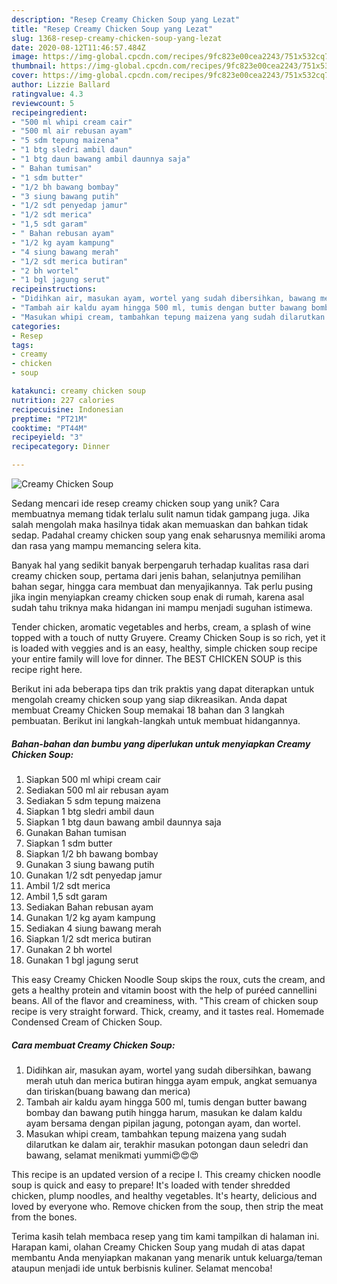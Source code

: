 ```yaml
---
description: "Resep Creamy Chicken Soup yang Lezat"
title: "Resep Creamy Chicken Soup yang Lezat"
slug: 1368-resep-creamy-chicken-soup-yang-lezat
date: 2020-08-12T11:46:57.484Z
image: https://img-global.cpcdn.com/recipes/9fc823e00cea2243/751x532cq70/creamy-chicken-soup-foto-resep-utama.jpg
thumbnail: https://img-global.cpcdn.com/recipes/9fc823e00cea2243/751x532cq70/creamy-chicken-soup-foto-resep-utama.jpg
cover: https://img-global.cpcdn.com/recipes/9fc823e00cea2243/751x532cq70/creamy-chicken-soup-foto-resep-utama.jpg
author: Lizzie Ballard
ratingvalue: 4.3
reviewcount: 5
recipeingredient:
- "500 ml whipi cream cair"
- "500 ml air rebusan ayam"
- "5 sdm tepung maizena"
- "1 btg sledri ambil daun"
- "1 btg daun bawang ambil daunnya saja"
- " Bahan tumisan"
- "1 sdm butter"
- "1/2 bh bawang bombay"
- "3 siung bawang putih"
- "1/2 sdt penyedap jamur"
- "1/2 sdt merica"
- "1,5 sdt garam"
- " Bahan rebusan ayam"
- "1/2 kg ayam kampung"
- "4 siung bawang merah"
- "1/2 sdt merica butiran"
- "2 bh wortel"
- "1 bgl jagung serut"
recipeinstructions:
- "Didihkan air, masukan ayam, wortel yang sudah dibersihkan, bawang merah utuh dan merica butiran hingga ayam empuk, angkat semuanya dan tiriskan(buang bawang dan merica)"
- "Tambah air kaldu ayam hingga 500 ml, tumis dengan butter bawang bombay dan bawang putih hingga harum, masukan ke dalam kaldu ayam bersama dengan pipilan jagung, potongan ayam, dan wortel."
- "Masukan whipi cream, tambahkan tepung maizena yang sudah dilarutkan ke dalam air, terakhir masukan potongan daun seledri dan bawang, selamat menikmati yummi😍😍😍"
categories:
- Resep
tags:
- creamy
- chicken
- soup

katakunci: creamy chicken soup 
nutrition: 227 calories
recipecuisine: Indonesian
preptime: "PT21M"
cooktime: "PT44M"
recipeyield: "3"
recipecategory: Dinner

---
```



![Creamy Chicken Soup](https://img-global.cpcdn.com/recipes/9fc823e00cea2243/751x532cq70/creamy-chicken-soup-foto-resep-utama.jpg)

Sedang mencari ide resep creamy chicken soup yang unik? Cara membuatnya memang tidak terlalu sulit namun tidak gampang juga. Jika salah mengolah maka hasilnya tidak akan memuaskan dan bahkan tidak sedap. Padahal creamy chicken soup yang enak seharusnya memiliki aroma dan rasa yang mampu memancing selera kita.

Banyak hal yang sedikit banyak berpengaruh terhadap kualitas rasa dari creamy chicken soup, pertama dari jenis bahan, selanjutnya pemilihan bahan segar, hingga cara membuat dan menyajikannya. Tak perlu pusing jika ingin menyiapkan creamy chicken soup enak di rumah, karena asal sudah tahu triknya maka hidangan ini mampu menjadi suguhan istimewa.

Tender chicken, aromatic vegetables and herbs, cream, a splash of wine topped with a touch of nutty Gruyere. Creamy Chicken Soup is so rich, yet it is loaded with veggies and is an easy, healthy, simple chicken soup recipe your entire family will love for dinner. The BEST CHICKEN SOUP is this recipe right here.


Berikut ini ada beberapa tips dan trik praktis yang dapat diterapkan untuk mengolah creamy chicken soup yang siap dikreasikan. Anda dapat membuat Creamy Chicken Soup memakai 18 bahan dan 3 langkah pembuatan. Berikut ini langkah-langkah untuk membuat hidangannya.

<!--inarticleads1-->

##### Bahan-bahan dan bumbu yang diperlukan untuk menyiapkan Creamy Chicken Soup:

1. Siapkan 500 ml whipi cream cair
1. Sediakan 500 ml air rebusan ayam
1. Sediakan 5 sdm tepung maizena
1. Siapkan 1 btg sledri ambil daun
1. Siapkan 1 btg daun bawang ambil daunnya saja
1. Gunakan  Bahan tumisan
1. Siapkan 1 sdm butter
1. Siapkan 1/2 bh bawang bombay
1. Gunakan 3 siung bawang putih
1. Gunakan 1/2 sdt penyedap jamur
1. Ambil 1/2 sdt merica
1. Ambil 1,5 sdt garam
1. Sediakan  Bahan rebusan ayam
1. Gunakan 1/2 kg ayam kampung
1. Sediakan 4 siung bawang merah
1. Siapkan 1/2 sdt merica butiran
1. Gunakan 2 bh wortel
1. Gunakan 1 bgl jagung serut


This easy Creamy Chicken Noodle Soup skips the roux, cuts the cream, and gets a healthy protein and vitamin boost with the help of puréed cannellini beans. All of the flavor and creaminess, with. &#34;This cream of chicken soup recipe is very straight forward. Thick, creamy, and it tastes real. Homemade Condensed Cream of Chicken Soup. 

<!--inarticleads2-->

##### Cara membuat Creamy Chicken Soup:

1. Didihkan air, masukan ayam, wortel yang sudah dibersihkan, bawang merah utuh dan merica butiran hingga ayam empuk, angkat semuanya dan tiriskan(buang bawang dan merica)
1. Tambah air kaldu ayam hingga 500 ml, tumis dengan butter bawang bombay dan bawang putih hingga harum, masukan ke dalam kaldu ayam bersama dengan pipilan jagung, potongan ayam, dan wortel.
1. Masukan whipi cream, tambahkan tepung maizena yang sudah dilarutkan ke dalam air, terakhir masukan potongan daun seledri dan bawang, selamat menikmati yummi😍😍😍


This recipe is an updated version of a recipe I. This creamy chicken noodle soup is quick and easy to prepare! It&#39;s loaded with tender shredded chicken, plump noodles, and healthy vegetables. It&#39;s hearty, delicious and loved by everyone who. Remove chicken from the soup, then strip the meat from the bones. 

Terima kasih telah membaca resep yang tim kami tampilkan di halaman ini. Harapan kami, olahan Creamy Chicken Soup yang mudah di atas dapat membantu Anda menyiapkan makanan yang menarik untuk keluarga/teman ataupun menjadi ide untuk berbisnis kuliner. Selamat mencoba!
